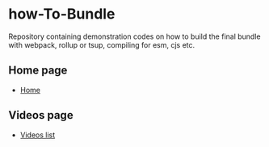 # how-To-Bundle
Repository containing demonstration codes on how to build the final bundle with webpack, rollup or tsup, compiling for esm, cjs etc.

## Home page

- [Home](https://gabriel-logan.github.io/How-To-Bundle-Examples/)

## Videos page

- [Videos list](https://gabriel-logan.github.io/How-To-Bundle-Examples/videos)